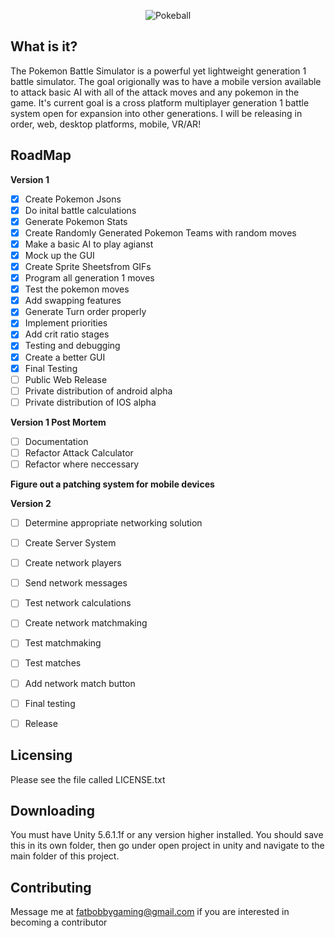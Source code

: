   <p align="center">
  <img src="https://docs.google.com/uc?export=download&id=0B4fjzCPc3y-bdGVMNnkySk1aMG8" alt="Pokeball" align="middle">
  </p>  
  
  __What is it?__
  ---

  The Pokemon Battle Simulator is a powerful yet lightweight generation 1 battle simulator. The goal origionally was to have a mobile version available to attack basic AI with all of the attack moves and any pokemon in the game. It's current goal is a cross platform multiplayer generation 1 battle system open for expansion into other generations. I will be releasing in order, web, desktop platforms, mobile, VR/AR!
  
  __RoadMap__
  ---
  __Version 1__
  - [x] Create Pokemon Jsons
  - [x] Do inital battle calculations
  - [x] Generate Pokemon Stats
  - [x] Create Randomly Generated Pokemon Teams with random moves
  - [x] Make a basic AI to play agianst
  - [x] Mock up the GUI
  - [x] Create Sprite Sheetsfrom GIFs
  - [x] Program all generation 1 moves
  - [x] Test the pokemon moves
  - [x] Add swapping features
  - [x] Generate Turn order properly
  - [x] Implement priorities
  - [x] Add crit ratio stages
  - [x] Testing and debugging
  - [x] Create a better GUI
  - [x] Final Testing
  - [ ] Public Web Release
  - [ ] Private distribution of android alpha
  - [ ] Private distribution of IOS alpha
  
  __Version 1 Post Mortem__
  - [ ] Documentation
  - [ ] Refactor Attack Calculator
  - [ ] Refactor where neccessary
  
  **Figure out a patching system for mobile devices**
  
  __Version 2__
  - [ ] Determine appropriate networking solution
  - [ ] Create Server System
  - [ ] Create network players
  - [ ] Send network messages
  - [ ] Test network calculations
  - [ ] Create network matchmaking
  - [ ] Test matchmaking
  - [ ] Test matches
  - [ ] Add network match button
  - [ ] Final testing
  - [ ] Release
  
  
  **Licensing**
  ---

  Please see the file called LICENSE.txt

  **Downloading**
  ---  
  You must have Unity 5.6.1.1f or any version higher installed.
  You should save this in its own folder, then go under open project in
  unity and navigate to the main folder of this project.
  
  **Contributing**
  ---
  Message me at fatbobbygaming@gmail.com if you are interested in becoming a contributor

  
  

